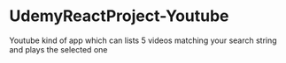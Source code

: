 # UdemyReactProject-Youtube
Youtube kind of app which can lists 5 videos matching your search string and plays the selected one

